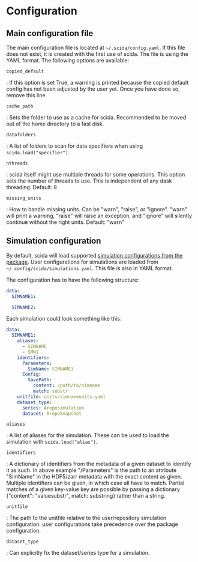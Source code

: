 # Configuration

## Main configuration file
The main configuration file is located at `~/.scida/config.yaml`. If this file does not exist, it is created with the
first use of scida. The file is using the YAML format.
The following options are available:

`copied_default`

:  If this option is set True, a warning is printed because the copied default config has not been adjusted by the user
   yet. Once you have done so, remove this line.

`cache_path`

: Sets the folder to use as a cache for scida. Recommended to be moved out of the home directory to a fast disk.

`datafolders`

: A list of folders to scan for data specifiers when using `scida.load("specifier")`.

`nthreads`

: scida itself might use multiple threads for some operations. This option sets the number of threads to use.
  This is independent of any dask threading. Default: 8

`missing_units`

: How to handle missing units. Can be "warn", "raise", or "ignore". "warn" will print a warning, "raise" will raise an
  exception, and "ignore" will silently continue without the right units. Default: "warn"

## Simulation configuration
By default, scida will load supported [simulation configurations from the package](https://github.com/cbyrohl/scida/blob/main/src/scida/configfiles/simulations.yaml).
User configurations for simulations are loaded from `~/.config/scida/simulations.yaml`. This file is also in YAML format.

The configuration has to have the following structure:
```yaml
data:
  SIMNAME1:

  SIMNAME2:

```

Each simulation could look something like this:

```yaml
data:
  SIMNAME1:
    aliases:
      - SIMNAME
      - SMN1
    identifiers:
      Parameters:
        SimName: SIMNAME1
      Config:
        SavePath:
          content: /path/to/simname
          match: substr
    unitfile: units/simnameunits.yaml
    dataset_type:
      series: ArepoSimulation
      dataset: ArepoSnapshot
```

`aliases`

: A list of aliases for the simulation. These can be used to load the simulation with `scida.load("alias")`.

`identifiers`

: A dictionary of identifiers from the metadata of a given dataset to identify it as such.
  In above example "/Parameters" is the path to an attribute "SimName" in the HDF5/zarr metadata
  with the exact content as given. Multiple identifiers can be given, in which case all have to match.
  Partial matches of a given key-value key are possible by passing a dictionary {"content": "valuesubstr", match: substring}
  rather than a string.

`unitfile`

: The path to the unitfile relative to the user/repository simulation configuration. user configurations
  take precedence over the package configuration.

`dataset_type`

: Can explicitly fix the dataset/series type for a simulation.
